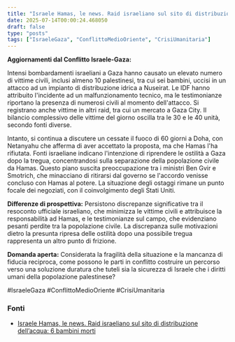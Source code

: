 ```yaml
---
title: "Israele Hamas, le news. Raid israeliano sul sito di distribuzione dell’acqua: 6 bambini morti"
date: 2025-07-14T00:00:24.468050
draft: false
type: "posts"
tags: ["IsraeleGaza", "ConflittoMedioOriente", "CrisiUmanitaria"]
---
```


**Aggiornamenti dal Conflitto Israele-Gaza:**

Intensi bombardamenti israeliani a Gaza hanno causato un elevato numero di vittime civili, inclusi almeno 10 palestinesi, tra cui sei bambini, uccisi in un attacco ad un impianto di distribuzione idrica a Nuseirat.  Le IDF hanno attribuito l'incidente ad un malfunzionamento tecnico, ma le testimonianze riportano la presenza di numerosi civili al momento dell'attacco.  Si registrano anche vittime in altri raid, tra cui un mercato a Gaza City.  Il bilancio complessivo delle vittime del giorno oscilla tra le 30 e le 40 unità, secondo fonti diverse.

Intanto, si continua a discutere un cessate il fuoco di 60 giorni a Doha, con Netanyahu che afferma di aver accettato la proposta, ma che Hamas l'ha rifiutata.  Fonti israeliane indicano l'intenzione di riprendere le ostilità a Gaza dopo la tregua,  concentrandosi sulla separazione della popolazione civile da Hamas.  Questo piano suscita preoccupazione tra i ministri Ben Gvir e Smotrich, che minacciano di ritirarsi dal governo se l'accordo venisse concluso con Hamas al potere.  La situazione degli ostaggi rimane un punto focale dei negoziati, con il coinvolgimento degli Stati Uniti.

**Differenze di prospettiva:**  Persistono discrepanze significative tra il resoconto ufficiale israeliano, che minimizza le vittime civili e attribuisce la responsabilità ad Hamas, e le testimonianze sul campo, che evidenziano pesanti perdite tra la popolazione civile.  La discrepanza sulle motivazioni dietro la presunta ripresa delle ostilità dopo una possibile tregua rappresenta un altro punto di frizione.

**Domanda aperta:**  Considerata la fragilità della situazione e la mancanza di fiducia reciproca, come possono le parti in conflitto costruire un percorso verso una soluzione duratura che tuteli sia la sicurezza di Israele che i diritti umani della popolazione palestinese?

#IsraeleGaza #ConflittoMedioOriente #CrisiUmanitaria


### Fonti
- [Israele Hamas, le news. Raid israeliano sul sito di distribuzione dell’acqua: 6 bambini morti](https://www.repubblica.it/esteri/2025/07/13/diretta/israele_hamas_iran_guerra_news_oggi_diretta-424728061/)
